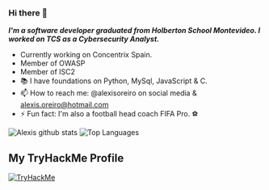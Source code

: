 ### Hi there 👋

***I'm a software developer graduated from Holberton School Montevideo. I worked on TCS as a Cybersecurity Analyst.***

-  Currently working on Concentrix Spain.
-  Member of OWASP
-  Member of ISC2
- 📚 I have foundations on Python, MySql, JavaScript & C.
- 📫 How to reach me: @alexisoreiro on social media & alexis.oreiro@hotmail.com
- ⚡ Fun fact: I'm also a football head coach FIFA Pro. ⚽



![Alexis github stats](https://github-readme-stats.vercel.app/api?username=alexoreiro&show_icons=true&theme=radical)
![Top Languages](https://github-readme-stats.vercel.app/api/top-langs/?username=alexoreiro&layout=compact)
## My TryHackMe Profile
[![TryHackMe](https://tryhackme-badges.s3.amazonaws.com/1029834.png)](https://tryhackme.com/p/alexoreiro)




